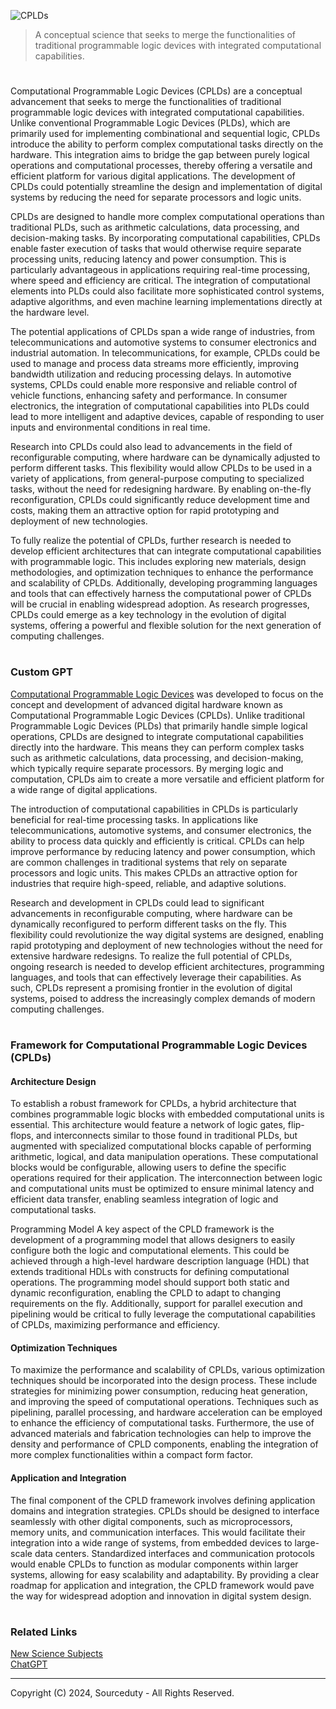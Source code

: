 ![CPLDs](https://github.com/user-attachments/assets/0dcb20f9-9acd-40ef-989f-3439df645ba7)

> A conceptual science that seeks to merge the functionalities of traditional programmable logic devices with integrated computational capabilities.

#

Computational Programmable Logic Devices (CPLDs) are a conceptual advancement that seeks to merge the functionalities of traditional programmable logic devices with integrated computational capabilities. Unlike conventional Programmable Logic Devices (PLDs), which are primarily used for implementing combinational and sequential logic, CPLDs introduce the ability to perform complex computational tasks directly on the hardware. This integration aims to bridge the gap between purely logical operations and computational processes, thereby offering a versatile and efficient platform for various digital applications. The development of CPLDs could potentially streamline the design and implementation of digital systems by reducing the need for separate processors and logic units.

CPLDs are designed to handle more complex computational operations than traditional PLDs, such as arithmetic calculations, data processing, and decision-making tasks. By incorporating computational capabilities, CPLDs enable faster execution of tasks that would otherwise require separate processing units, reducing latency and power consumption. This is particularly advantageous in applications requiring real-time processing, where speed and efficiency are critical. The integration of computational elements into PLDs could also facilitate more sophisticated control systems, adaptive algorithms, and even machine learning implementations directly at the hardware level.

The potential applications of CPLDs span a wide range of industries, from telecommunications and automotive systems to consumer electronics and industrial automation. In telecommunications, for example, CPLDs could be used to manage and process data streams more efficiently, improving bandwidth utilization and reducing processing delays. In automotive systems, CPLDs could enable more responsive and reliable control of vehicle functions, enhancing safety and performance. In consumer electronics, the integration of computational capabilities into PLDs could lead to more intelligent and adaptive devices, capable of responding to user inputs and environmental conditions in real time.

Research into CPLDs could also lead to advancements in the field of reconfigurable computing, where hardware can be dynamically adjusted to perform different tasks. This flexibility would allow CPLDs to be used in a variety of applications, from general-purpose computing to specialized tasks, without the need for redesigning hardware. By enabling on-the-fly reconfiguration, CPLDs could significantly reduce development time and costs, making them an attractive option for rapid prototyping and deployment of new technologies.

To fully realize the potential of CPLDs, further research is needed to develop efficient architectures that can integrate computational capabilities with programmable logic. This includes exploring new materials, design methodologies, and optimization techniques to enhance the performance and scalability of CPLDs. Additionally, developing programming languages and tools that can effectively harness the computational power of CPLDs will be crucial in enabling widespread adoption. As research progresses, CPLDs could emerge as a key technology in the evolution of digital systems, offering a powerful and flexible solution for the next generation of computing challenges.

#
### Custom GPT

[Computational Programmable Logic Devices](https://chatgpt.com/g/g-4DneZ3jRO-computational-programmable-logic-devices) was developed to focus on the concept and development of advanced digital hardware known as Computational Programmable Logic Devices (CPLDs). Unlike traditional Programmable Logic Devices (PLDs) that primarily handle simple logical operations, CPLDs are designed to integrate computational capabilities directly into the hardware. This means they can perform complex tasks such as arithmetic calculations, data processing, and decision-making, which typically require separate processors. By merging logic and computation, CPLDs aim to create a more versatile and efficient platform for a wide range of digital applications.

The introduction of computational capabilities in CPLDs is particularly beneficial for real-time processing tasks. In applications like telecommunications, automotive systems, and consumer electronics, the ability to process data quickly and efficiently is critical. CPLDs can help improve performance by reducing latency and power consumption, which are common challenges in traditional systems that rely on separate processors and logic units. This makes CPLDs an attractive option for industries that require high-speed, reliable, and adaptive solutions.

Research and development in CPLDs could lead to significant advancements in reconfigurable computing, where hardware can be dynamically reconfigured to perform different tasks on the fly. This flexibility could revolutionize the way digital systems are designed, enabling rapid prototyping and deployment of new technologies without the need for extensive hardware redesigns. To realize the full potential of CPLDs, ongoing research is needed to develop efficient architectures, programming languages, and tools that can effectively leverage their capabilities. As such, CPLDs represent a promising frontier in the evolution of digital systems, poised to address the increasingly complex demands of modern computing challenges.

#
### Framework for Computational Programmable Logic Devices (CPLDs)

#### Architecture Design

To establish a robust framework for CPLDs, a hybrid architecture that combines programmable logic blocks with embedded computational units is essential. This architecture would feature a network of logic gates, flip-flops, and interconnects similar to those found in traditional PLDs, but augmented with specialized computational blocks capable of performing arithmetic, logical, and data manipulation operations. These computational blocks would be configurable, allowing users to define the specific operations required for their application. The interconnection between logic and computational units must be optimized to ensure minimal latency and efficient data transfer, enabling seamless integration of logic and computational tasks.

Programming Model
A key aspect of the CPLD framework is the development of a programming model that allows designers to easily configure both the logic and computational elements. This could be achieved through a high-level hardware description language (HDL) that extends traditional HDLs with constructs for defining computational operations. The programming model should support both static and dynamic reconfiguration, enabling the CPLD to adapt to changing requirements on the fly. Additionally, support for parallel execution and pipelining would be critical to fully leverage the computational capabilities of CPLDs, maximizing performance and efficiency.

#### Optimization Techniques

To maximize the performance and scalability of CPLDs, various optimization techniques should be incorporated into the design process. These include strategies for minimizing power consumption, reducing heat generation, and improving the speed of computational operations. Techniques such as pipelining, parallel processing, and hardware acceleration can be employed to enhance the efficiency of computational tasks. Furthermore, the use of advanced materials and fabrication technologies can help to improve the density and performance of CPLD components, enabling the integration of more complex functionalities within a compact form factor.

#### Application and Integration

The final component of the CPLD framework involves defining application domains and integration strategies. CPLDs should be designed to interface seamlessly with other digital components, such as microprocessors, memory units, and communication interfaces. This would facilitate their integration into a wide range of systems, from embedded devices to large-scale data centers. Standardized interfaces and communication protocols would enable CPLDs to function as modular components within larger systems, allowing for easy scalability and adaptability. By providing a clear roadmap for application and integration, the CPLD framework would pave the way for widespread adoption and innovation in digital system design.

#
### Related Links

[New Science Subjects](https://github.com/sourceduty/New_Science_Subjects)
<br>
[ChatGPT](https://github.com/sourceduty/ChatGPT)

***
Copyright (C) 2024, Sourceduty - All Rights Reserved.
